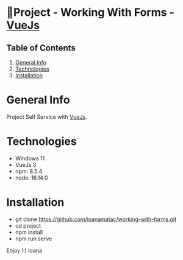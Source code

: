 # 🎸Project - Working With Forms - [VueJs](https://cli.vuejs.org/guide/creating-a-project.html)

## Table of Contents
1. [General Info](#general-info)
2. [Technologies](#technologies)
3. [Installation](#installation)

# General Info
Project Self Service with [VueJs](https://cli.vuejs.org/guide/creating-a-project.html).

# Technologies
* Windows 11
* VueJs 3
* npm: 8.5.4
* node: 16.14.0

# Installation
* git clone https://github.com/ioanamatac/working-with-forms.git
* cd project
* npm install
* npm run serve



Enjoy !:)
Ioana

